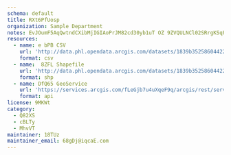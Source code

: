 ```yaml
---
schema: default
title: RXt6PfUosp 
organization: Sample Department 
notes: EvJOumF5AqQwtndCXibMjIGIAoPrJM82cd30yb1uT OZ 9ZVQULNCl02SRrgKSqFfnVpsGDEa9YwixyNjHho6vPte8KaX6eglfm4 
resources:
  - name: e bPB CSV
    url: 'http://data.phl.opendata.arcgis.com/datasets/1839b35258604422b0b520cbb668df0d_0.csv'
    format: csv
  - name:  8ZFL Shapefile
    url: 'http://data.phl.opendata.arcgis.com/datasets/1839b35258604422b0b520cbb668df0d_0.zip'
    format: shp
  - name: DfQ65 GeoService
    url: 'https://services.arcgis.com/fLeGjb7u4uXqeF9q/arcgis/rest/services/Air_Monitoring_Stations/FeatureServer/0/query'
    format: api
license: 9MKWt 
category:
  - Q82XS 
  - cBLTy 
  - MhvVT 
maintainer: 18TUz  
maintainer_email: 68gDj@iqcaE.com
---
```

